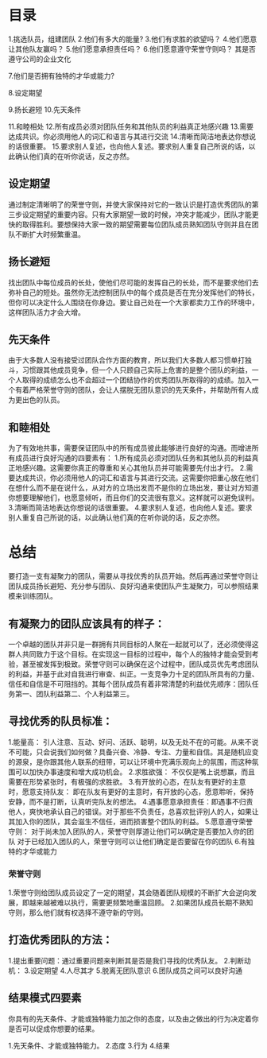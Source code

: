 # 目录
1.挑选队员，组建团队
2.他们有多大的能量?
3.他们有求胜的欲望吗？
4.他们愿意让其他队友赢吗？
5.他们愿意承担责任吗？
6.他们愿意遵守荣誉守则吗？
  其是否遵守公司的企业文化

7.他们是否拥有独特的才华或能力?

8.设定期望

9.扬长避短
10.先天条件

11.和睦相处
12.所有成员必须对团队任务和其他队员的利益真正地感兴趣
13.需要达成共识。你必须用他人的词汇和语言与其进行交流
14.清晰而简洁地表达你想说的话很重要。
15.要求别人复述，也向他人复述。要求别人重复自己所说的话，以此确认他们真的在听你说话，反之亦然。

## 设定期望
  通过制定清晰明了的荣誉守则，并使大家保持对它的一致认识是打造优秀团队的第三步设定期望的重要内容。只有大家期望一致的时候，冲突才能减少，团队才能更快的取得胜利。要想保持大家一致的期望需要每位团队成员熟知团队守则并且在团队不断扩大时频繁重温。

## 扬长避短
  找出团队中每位成员的长处，使他们尽可能的发挥自己的长处，而不是要求他们去弥补自己的短处。虽然你无法控制团队中的每个成员是否在充分发挥他们的特长，但你可以决定什么人围绕在你身边。要让自己处在一个大家都卖力工作的环境中，这样团队活力才会大增。

## 先天条件
  由于大多数人没有接受过团队合作方面的教育，所以我们大多数人都习惯单打独斗，习惯跟其他成员竞争，但一个人只顾自己实际上危害的是整个团队的利益，一个人取得的成绩怎么也不会超过一个团结协作的优秀团队所取得的的成绩。加入一个有着严格荣誉守则的团队，会让人摆脱无团队意识的先天条件，并帮助所有人成为更出色的队员。

## 和睦相处
  为了有效地共事，需要保证团队中的所有成员彼此能够进行良好的沟通。而增进所有成员进行良好沟通的四要素有：
  1.所有成员必须对团队任务和其他队员的利益真正地感兴趣。这需要你真正的尊重和关心其他队员并可能需要先付出才行。
  2.需要达成共识，你必须用他人的词汇和语言与其进行交流。这需要你把重心放在他们在想什么而不是在说什么，从对方的立场出发而不是你的立场出发，要让对方知道你想要理解他们，也愿意倾听，而且你们的交流很有意义。这样就可以避免误判。
  3.清晰而简洁地表达你想说的话很重要。
  4.要求别人复述，也向他人复述。要求别人重复自己所说的话，以此确认他们真的在听你说的话，反之亦然。

# 总结
要打造一支有凝聚力的团队，需要从寻找优秀的队员开始。然后再通过荣誉守则让团队成员扬长避短、充分参与团队、良好沟通来使团队产生凝聚力，可以参照结果模来训练团队。

## 有凝聚力的团队应该具有的样子：
一个卓越的团队并非只是一群拥有共同目标的人聚在一起就可以了，还必须使得这群人共同致力于这个目标。在实现这一目标的过程中，每个人的独特才能会受到考验，甚至被发挥到极致。荣誉守则可以确保在这个过程中，团队成员优先考虑团队的利益，并基于此对自我进行审查、纠正。一支竞争力十足的团队所具有的力量、信任和自信是不可阻挡的。其每个团队成员有着非常清楚的利益优先顺序：团队任务第一、团队利益第二、个人利益第三。

## 寻找优秀的队员标准：
1.能量高：
  引人注意、互动、好问、活跃、聪明，以及无处不在的可能。从来不说不可能，只会说我们如何做？具备兴奋、冷静、专注、力量和自信。其是随机应变的源泉，是你跟其他人联系的纽带，可以让环境中充满乐观向上的氛围，而这种氛围可以加快办事速度和增大成功机会。
2.求胜欲强：
  不仅仅是嘴上说想赢，而且需要在形势紧张时，有极强的求胜欲。
3.有开放的心态，在队友有更好的主意时，愿意支持队友：
  即在队友有更好的主意时，有开放的心态，愿意聆听，保持安静，而不是打断，认真听完队友的想法。
4.遇事愿意承担责任：即遇事不归责他人，爽快地承认自己的错误。对于那些不负责任，总喜欢批评别人的人，如果让其加入你的团队，其会滋生不信任，进而损害整个团队的利益。
5.愿意遵守荣誉守则：
  对于尚未加入团队的人，荣誉守则厚道让他们可以确定是否要加入你的团队
  对于已经加入团队的人，荣誉守则可以让他们确定是否要留在你的团队
6.有独特的才华或能力

### 荣誉守则
  1.荣誉守则给团队成员设定了一定的期望，其会随着团队规模的不断扩大会逆向发展，即越来越被难以执行，需要更频繁地重温回顾。
  2.如果团队成员长期不熟知守则，那么他们就有权选择不遵守新的守则。

## 打造优秀团队的方法：
  1.提出重要问题：通过重要问题来判断其是否是我们寻找的优秀队友。
  2.判断动机：
  3.设定期望
  4.人尽其才
  5.脱离无团队意识
  6.团队成员之间可以良好沟通

## 结果模式四要素
  你具有的先天条件、才能或独特能力加之你的态度，以及由之做出的行为决定着你是否可以促成你想要的结果。  

  1.先天条件、才能或独特能力。
  2.态度
  3.行为
  4.结果  








